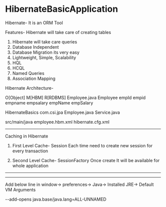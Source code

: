 # HibernateBasicApplication

Hibernate- It is an ORM Tool

Features- Hibernate will take care of creating tables
1. Hibernate will take care queries
2. Database Independent
3. Database Migration its very easy
4. Lightweight, Simple, Scalability
5. HQL
6. HCQL
7. Named Queries
8. Association Mapping 

Hibernate Architecture-

O[Object]               M[HBM]             R[RDBMS]
Employee.java                               Employee
empId                               empid empname empsalary
empName
empSalary

HibernateBasics
com.csi.jpa
Employee.java
Service.java

src/main/java
employee.hbm.xml
hibernate.cfg.xml

-----------------------------------

Caching in Hibernate
1. First Level Cache- Session
Each time need to create new session for every transaction

2. Second Level Cache- SessionFactory
Once create It will be available for whole application



-----------------------------------------------------------------

<!DOCTYPE hibernate-configuration PUBLIC
  "-//Hibernate/Hibernate Configuration DTD 3.0//EN"
  "http://hibernate.sourceforge.net/hibernate-configuration-3.0.dtd">
  
  
  ----------------------------------------------------------------------------
  
  Add below line in window-> preferences-> Java-> Installed JRE-> Default VM Arguments
  
  --add-opens java.base/java.lang=ALL-UNNAMED